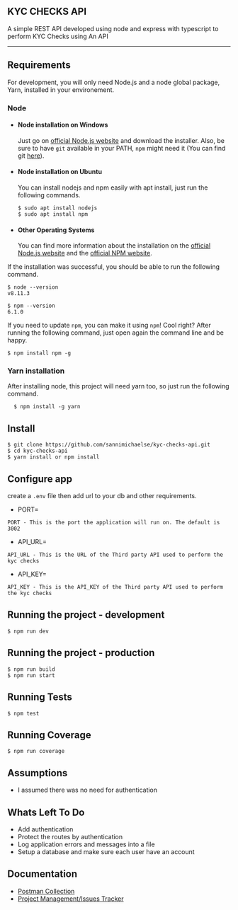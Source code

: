 ## KYC CHECKS API

A simple REST API developed using node and express with typescript to perform KYC Checks using An API

---

## Requirements

For development, you will only need Node.js and a node global package, Yarn, installed in your environement.

### Node

-   #### Node installation on Windows

    Just go on [official Node.js website](https://nodejs.org/) and download the installer.
    Also, be sure to have `git` available in your PATH, `npm` might need it (You can find git [here](https://git-scm.com/)).

-   #### Node installation on Ubuntu

    You can install nodejs and npm easily with apt install, just run the following commands.

        $ sudo apt install nodejs
        $ sudo apt install npm

-   #### Other Operating Systems
    You can find more information about the installation on the [official Node.js website](https://nodejs.org/) and the [official NPM website](https://npmjs.org/).

If the installation was successful, you should be able to run the following command.

    $ node --version
    v8.11.3

    $ npm --version
    6.1.0

If you need to update `npm`, you can make it using `npm`! Cool right? After running the following command, just open again the command line and be happy.

    $ npm install npm -g

###

### Yarn installation

After installing node, this project will need yarn too, so just run the following command.

      $ npm install -g yarn


## Install

    $ git clone https://github.com/sannimichaelse/kyc-checks-api.git
    $ cd kyc-checks-api
    $ yarn install or npm install

## Configure app

create a `.env` file then add url to your db and other requirements.

-   PORT=
```{r echo=FALSE, eval=FALSE}
PORT - This is the port the application will run on. The default is 3002
```
-   API_URL=
```{r echo=FALSE, eval=FALSE}
API_URL - This is the URL of the Third party API used to perform the kyc checks
```
-   API_KEY=
```{r echo=FALSE, eval=FALSE}
API_KEY - This is the API_KEY of the Third party API used to perform the kyc checks
```

## Running the project - development

    $ npm run dev 

## Running the project - production

    $ npm run build 
    $ npm run start 
     

## Running Tests

    $ npm test 

## Running Coverage

    $ npm run coverage 

## Assumptions

-   I assumed there was no need for authentication


## Whats Left To Do

-   Add authentication
-   Protect the routes by authentication
-   Log application errors and messages into a file
-   Setup a database and make sure each user have an account


## Documentation

-   [Postman Collection](https://documenter.getpostman.com/view/3064040/TVssk912)
-   [Project Management/Issues Tracker](https://www.pivotaltracker.com/n/projects/2482261)